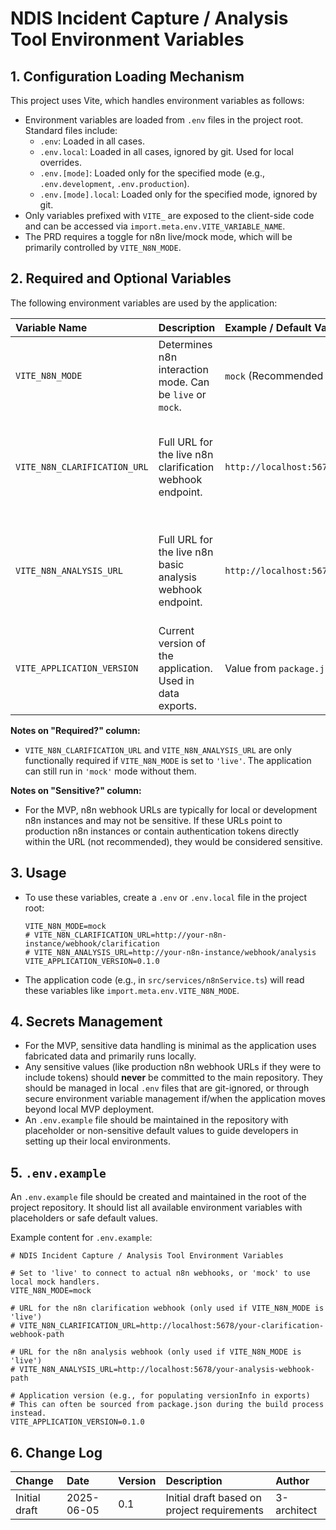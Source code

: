 # NDIS Incident Capture / Analysis Tool Environment Variables

## 1. Configuration Loading Mechanism

This project uses Vite, which handles environment variables as follows:

* Environment variables are loaded from `.env` files in the project root. Standard files include:
    * `.env`: Loaded in all cases.
    * `.env.local`: Loaded in all cases, ignored by git. Used for local overrides.
    * `.env.[mode]`: Loaded only for the specified mode (e.g., `.env.development`, `.env.production`).
    * `.env.[mode].local`: Loaded only for the specified mode, ignored by git.
* Only variables prefixed with `VITE_` are exposed to the client-side code and can be accessed via `import.meta.env.VITE_VARIABLE_NAME`.
* The PRD requires a toggle for n8n live/mock mode, which will be primarily controlled by `VITE_N8N_MODE`.

## 2. Required and Optional Variables

The following environment variables are used by the application:

| Variable Name                 | Description                                                                    | Example / Default Value (in code if not set)      | Required?                                   | Sensitive? |
| :---------------------------- | :----------------------------------------------------------------------------- | :------------------------------------------------ | :------------------------------------------ | :----------- |
| `VITE_N8N_MODE`               | Determines n8n interaction mode. Can be `live` or `mock`. | `mock` (Recommended default for initial setup)  | Yes                                         | No           |
| `VITE_N8N_CLARIFICATION_URL`  | Full URL for the live n8n clarification webhook endpoint. | `http://localhost:5678/webhook/clarification`   | Yes (if `VITE_N8N_MODE` is set to `live`)   | No (if local n8n) / Potentially Yes (if public with secrets) |
| `VITE_N8N_ANALYSIS_URL`       | Full URL for the live n8n basic analysis webhook endpoint.  | `http://localhost:5678/webhook/analysis`        | Yes (if `VITE_N8N_MODE` is set to `live`)   | No (if local n8n) / Potentially Yes (if public with secrets) |
| `VITE_APPLICATION_VERSION`    | Current version of the application. Used in data exports.                      | Value from `package.json` (e.g., `0.1.0`)       | No (Can default in code if not set)         | No           |

**Notes on "Required?" column:**
* `VITE_N8N_CLARIFICATION_URL` and `VITE_N8N_ANALYSIS_URL` are only functionally required if `VITE_N8N_MODE` is set to `'live'`. The application can still run in `'mock'` mode without them.

**Notes on "Sensitive?" column:**
* For the MVP, n8n webhook URLs are typically for local or development n8n instances and may not be sensitive. If these URLs point to production n8n instances or contain authentication tokens directly within the URL (not recommended), they would be considered sensitive.

## 3. Usage

* To use these variables, create a `.env` or `.env.local` file in the project root:
    ```env
    VITE_N8N_MODE=mock
    # VITE_N8N_CLARIFICATION_URL=http://your-n8n-instance/webhook/clarification
    # VITE_N8N_ANALYSIS_URL=http://your-n8n-instance/webhook/analysis
    VITE_APPLICATION_VERSION=0.1.0
    ```
* The application code (e.g., in `src/services/n8nService.ts`) will read these variables like `import.meta.env.VITE_N8N_MODE`.

## 4. Secrets Management

* For the MVP, sensitive data handling is minimal as the application uses fabricated data and primarily runs locally.
* Any sensitive values (like production n8n webhook URLs if they were to include tokens) should **never** be committed to the main repository. They should be managed in local `.env` files that are git-ignored, or through secure environment variable management if/when the application moves beyond local MVP deployment.
* An `.env.example` file should be maintained in the repository with placeholder or non-sensitive default values to guide developers in setting up their local environments.

## 5. `.env.example`

An `.env.example` file should be created and maintained in the root of the project repository. It should list all available environment variables with placeholders or safe default values.

Example content for `.env.example`:
```env
# NDIS Incident Capture / Analysis Tool Environment Variables

# Set to 'live' to connect to actual n8n webhooks, or 'mock' to use local mock handlers.
VITE_N8N_MODE=mock

# URL for the n8n clarification webhook (only used if VITE_N8N_MODE is 'live')
# VITE_N8N_CLARIFICATION_URL=http://localhost:5678/your-clarification-webhook-path

# URL for the n8n analysis webhook (only used if VITE_N8N_MODE is 'live')
# VITE_N8N_ANALYSIS_URL=http://localhost:5678/your-analysis-webhook-path

# Application version (e.g., for populating versionInfo in exports)
# This can often be sourced from package.json during the build process instead.
VITE_APPLICATION_VERSION=0.1.0
```

## 6. Change Log

| Change        | Date       | Version | Description                                      | Author      |
| :------------ | :--------- | :------ | :----------------------------------------------- | :---------- |
| Initial draft | 2025-06-05 | 0.1     | Initial draft based on project requirements      | 3-architect |

